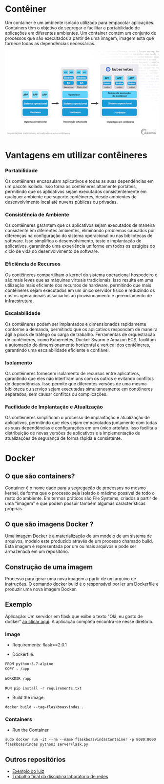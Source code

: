 # Contêiner

Um container é um ambiente isolado utilizado para empacotar aplicações. Containers têm o objetivo de segregar e facilitar a portabilidade de aplicações em diferentes ambientes. Um container contém um conjunto de processos que são executados a partir de uma imagem, imagem esta que fornece todas as dependências necessárias.

<p align="center">
  <img src="https://github.com/matheusdutra0207/DockerAula/blob/main/imagens/Containers.png" width="650" title="prog 1 e 2">
</p>



# Vantagens em utilizar contêineres 

### Portabilidade 

Os contêineres encapsulam aplicativos e todas as suas dependências em um pacote isolado. Isso torna os contêineres altamente portáteis, permitindo que os aplicativos sejam executados consistentemente em qualquer ambiente que suporte contêineres, desde ambientes de desenvolvimento local até nuvens públicas ou privadas.

### Consistência de Ambiente

Os contêineres garantem que os aplicativos sejam executados de maneira consistente em diferentes ambientes, eliminando problemas causados por diferenças na configuração do sistema operacional ou nas bibliotecas de software. Isso simplifica o desenvolvimento, teste e implantação de aplicativos, garantindo uma experiência uniforme em todos os estágios do ciclo de vida do desenvolvimento de software.

### Eficiência de Recursos

Os contêineres compartilham o kernel do sistema operacional hospedeiro e são mais leves que as máquinas virtuais tradicionais. Isso resulta em uma utilização mais eficiente dos recursos de hardware, permitindo que mais contêineres sejam executados em um único servidor físico e reduzindo os custos operacionais associados ao provisionamento e gerenciamento de infraestrutura.

### Escalabilidade

Os contêineres podem ser implantados e dimensionados rapidamente conforme a demanda, permitindo que os aplicativos respondam de maneira ágil a picos de tráfego ou carga de trabalho. Ferramentas de orquestração de contêineres, como Kubernetes, Docker Swarm e Amazon ECS, facilitam a automação do dimensionamento horizontal e vertical dos contêineres, garantindo uma escalabilidade eficiente e confiável.

### Isolamento

Os contêineres fornecem isolamento de recursos entre aplicativos, garantindo que eles não interfiram uns com os outros e evitando conflitos de dependências. Isso permite que diferentes versões de uma mesma biblioteca ou serviço sejam executadas simultaneamente em contêineres separados, sem causar conflitos ou complicações.

### Facilidade de Implantação e Atualização

Os contêineres simplificam o processo de implantação e atualização de aplicativos, permitindo que eles sejam empacotados juntamente com todas as suas dependências e configurações em um único artefato. Isso facilita a distribuição de novas versões de aplicativos e a implementação de atualizações de segurança de forma rápida e consistente.

# Docker

## O que são containers?

Container é o nome dado para a segregação de processos no mesmo kernel, de forma que o processo
seja isolado o máximo possível de todo o resto do ambiente.
Em termos práticos são File Systems, criados a partir de uma "imagem" e que podem possuir
também algumas características próprias.

## O que são imagens Docker ?

Uma imagem Docker é a materialização de um modelo de um sistema de arquivos, modelo este
produzido através de um processo chamado build.
Esta imagem é representada por um ou mais arquivos e pode ser armazenada em um repositório.

## Construção de uma imagem

Processo para gerar uma nova imagem a partir de um arquivo de instruções. O comando docker
build é o responsável por ler um Dockerfile e produzir uma nova imagem Docker.

## Exemplo

Aplicação: Um servidor em flask que exibe o texto "Olá, eu gosto de docker" [ao clicar aqui](http://127.0.0.1:8080/Boas-vindas).
A aplicação completa encontra-se nesse diretório.

### Image

- Requirements: flask==2.0.1

- Dockerfile:

```
FROM python:3.7-alpine
COPY . /app

WORKDIR /app

RUN pip install -r requirements.txt

```
- Build the image:

```
docker build --tag=flaskboasvindas .
```
### Containers
- Run the Container

```  
sudo docker run -it --rm --name flaskboasvindasContainer -p 8080:8000 flaskboasvindas python3 serverFlask.py
```

## Outros repositórios

- [Exemplo do luiz](https://github.com/luizcarloscf/docker-basic)
- [Trabalho final da disciplina laboratorio de redes](https://github.com/matheusdutra0207/MonitoringLabRedes)

